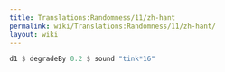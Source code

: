 ```yaml
---
title: Translations:Randomness/11/zh-hant
permalink: wiki/Translations:Randomness/11/zh-hant/
layout: wiki
---
```


``` Haskell
d1 $ degradeBy 0.2 $ sound "tink*16"
```
